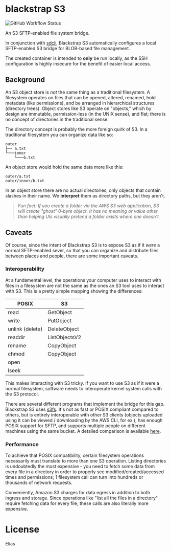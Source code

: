 # blackstrap S3

![GitHub Workflow Status](https://img.shields.io/github/actions/workflow/status/metabronx/blackstrap_s3/build.yaml?label=latest%20build&style=flat-square)

An S3 SFTP-enabled file system bridge.

In conjunction with [sdcli](https://github.com/metabronx/sdcli), Blackstrap S3 automatically configures a local SFTP-enabled S3 bridge for BLOB-based file management.

The created container is intended to **only** be run locally, as the SSH configuration is highly insecure for the benefit of
easier local access.

## Background

An S3 object store is _not_ the same thing as a traditional filesystem. A filesystem operates on files that can be opened, altered, renamed, hold metadata (like permissions), and be arranged in hierarchical structures (directory trees). Object stores like S3 operate on "objects," which by design are immutable, permission-less (in the UNIX sense), and flat; there is no concept of directories in the traditional sense.

The directory concept is probably the more foreign quirk of S3. In a traditional filesystem you can organize data like so:

```plain
outer
├── a.txt
└───inner
    └───b.txt
```

An object store would hold the same data more like this:

```plain
outer/a.txt
outer/inner/b.txt
```

In an object store there are no actual directories, only objects that contain slashes in their name. We **interpret** them as directory paths, but they aren't.

> _Fun fact: If you create a folder via the AWS S3 web application, S3 will create "ghost" 0-byte object. It has no meaning or value other than helping UIs visually pretend a folder exists where one doesn't._

## Caveats

Of course, since the intent of Blackstrap S3 is to expose S3 as if it _were_ a normal SFTP-enabled sever, so that you can organize and distribute files between places and people, there are some important caveats.

### Interoperability

At a fundamental level, the operations your computer uses to interact with files in a filesystem are not the same as the ones an S3 tool uses to interact with S3. This is a pretty simple mapping showing the differences:

| POSIX            | S3             |
|------------------|----------------|
| read             | GetObject      |
| write            | PutObject      |
| unlink (delete)  | DeleteObject   |
| readdir          | ListObjectsV2  |
| rename           | CopyObject     |
| chmod            | CopyObject     |
| open             |                |
| lseek            |                |

This makes interacting with S3 tricky. If you want to use S3 as if it were a normal filesystem, software needs to interoperate kernel system calls with the S3 protocol.

There are several different programs that implement the bridge for this gap. Blackstrap S3 uses [s3fs](https://github.com/s3fs-fuse/s3fs-fuse). It's not as fast or POSIX compliant compared to others, but is entirely interoperable with other S3 clients (objects uploaded using it can be viewed / downloading by the AWS CLI, for ex.), has enough POSIX support for SFTP, and supports multiple people on different machines using the same bucket. A detailed comparison is available [here](http://gaul.org/talks/s3fs-tradeoffs).

### Performance

To achieve that POSIX compatibility, certain filesystem operations necessarily must translate to more than one S3 operation. Listing directories is undoubtedly the most expensive - you need to fetch some data from every file in a directory in order to properly see modified/created/accessed times and permissions; 1 filesystem call can turn into hundreds or thousands of network requests.

Conveniently, Amazon S3 charges for data egress in addition to both ingress and storage. Since operations like "list all the files in a directory" require fetching data for every file, these calls are also literally more expensive.

# License

Elias
